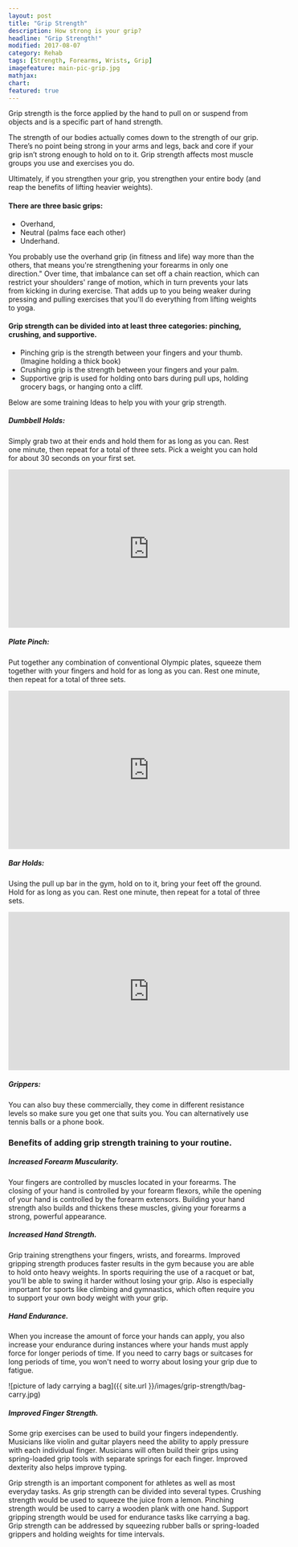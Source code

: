 ```yaml
---
layout: post
title: "Grip Strength"
description: How strong is your grip?
headline: "Grip Strength!"
modified: 2017-08-07
category: Rehab
tags: [Strength, Forearms, Wrists, Grip]
imagefeature: main-pic-grip.jpg
mathjax: 
chart:
featured: true
---
```






Grip strength is the force applied by the hand to pull on or suspend from objects and is a specific part of hand strength. 

The strength of our bodies actually comes down to the strength of our grip. There’s no point being strong in your arms and legs, back and core if your grip isn’t strong enough to hold on to it. Grip strength affects most muscle groups you use and exercises you do.

Ultimately, if you strengthen your grip, you strengthen your entire body (and reap the benefits of lifting heavier weights). 

#### There are three basic grips:

+	Overhand, 
+	Neutral (palms face each other)
+	Underhand. 

You probably use the overhand grip (in fitness and life) way more than the others, that means you're strengthening your forearms in only one direction." Over time, that imbalance can set off a chain reaction, which can restrict your shoulders' range of motion, which in turn prevents your lats from kicking in during exercise. That adds up to you being weaker during pressing and pulling exercises that you'll do everything from lifting weights to yoga.


#### Grip strength can be divided into at least three categories: pinching, crushing, and supportive.

+	Pinching grip is the strength between your fingers and your thumb. (Imagine holding a thick book)
+	Crushing grip is the strength between your fingers and your palm.
+	Supportive grip is used for holding onto bars during pull ups, holding grocery bags, or hanging onto a cliff.


Below are some training Ideas to help you with your grip strength.

##### Dumbbell Holds:  

Simply grab two at their ends and hold them for as long as you can. Rest one minute, then repeat for a total of three sets. Pick a weight you can hold for about 30 seconds on your first set.

<iframe width="560" height="315" src="https://www.youtube.com/embed/f4mrJE088CI" frameborder="0" allowfullscreen></iframe>

##### Plate Pinch: 

Put together any combination of conventional Olympic plates, squeeze them together with your fingers and hold for as long as you can. Rest one minute, then repeat for a total of three sets.

<iframe width="560" height="315" src="https://www.youtube.com/embed/uYY0QsyACtw" frameborder="0" allowfullscreen></iframe>

##### Bar Holds: 

Using the pull up bar in the gym, hold on to it, bring your feet off the ground. Hold for as long as you can. Rest one minute, then repeat for a total of three sets.

<iframe width="560" height="315" src="https://www.youtube.com/embed/DCfKuuC3ZBg" frameborder="0" allowfullscreen></iframe>

##### Grippers: 

You can also buy these commercially, they come in different resistance levels so make sure you get one that suits you. You can alternatively use tennis balls or a phone book.


### Benefits of adding grip strength training to your routine.

##### Increased Forearm Muscularity.

Your fingers are controlled by muscles located in your forearms. The closing of your hand is controlled by your forearm flexors, while the opening of your hand is controlled by the forearm extensors. Building your hand strength also builds and thickens these muscles, giving your forearms a strong, powerful appearance.

##### Increased Hand Strength.

Grip training strengthens your fingers, wrists, and forearms. Improved gripping strength produces faster results in the gym because you are able to hold onto heavy weights. In sports requiring the use of a racquet or bat, you’ll be able to swing it harder without losing your grip. Also is especially important for sports like climbing and gymnastics, which often require you to support your own body weight with your grip.

##### Hand Endurance.

When you increase the amount of force your hands can apply, you also increase your endurance during instances where your hands must apply force for longer periods of time. If you need to carry bags or suitcases for long periods of time, you won't need to worry about losing your grip due to fatigue.

![picture of lady carrying a bag]({{ site.url }}/images/grip-strength/bag-carry.jpg)

##### Improved Finger Strength.

Some grip exercises can be used to build your fingers independently. Musicians like violin and guitar players need the ability to apply pressure with each individual finger. Musicians will often build their grips using spring-loaded grip tools with separate springs for each finger. Improved dexterity also helps improve typing.


Grip strength is an important component for athletes as well as most everyday tasks. As grip strength can be divided into several types. Crushing strength would be used to squeeze the juice from a lemon. Pinching strength would be used to carry a wooden plank with one hand. Support gripping strength would be used for endurance tasks like carrying a bag. Grip strength can be addressed by squeezing rubber balls or spring-loaded grippers and holding weights for time intervals.




